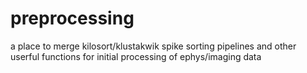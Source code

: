 # preprocessing

a place to merge kilosort/klustakwik spike sorting pipelines and other userful functions for initial processing of ephys/imaging data
